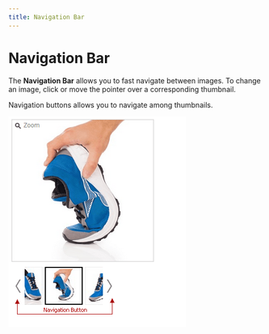 ```yaml
---
title: Navigation Bar
---
```

# Navigation Bar
 

The **Navigation Bar** allows you to fast navigate between images. To change an image, click or move the pointer over a corresponding thumbnail.

Navigation buttons allows you to navigate among thumbnails.

![Image Zoom overview 15](../../images/Img24024.png)